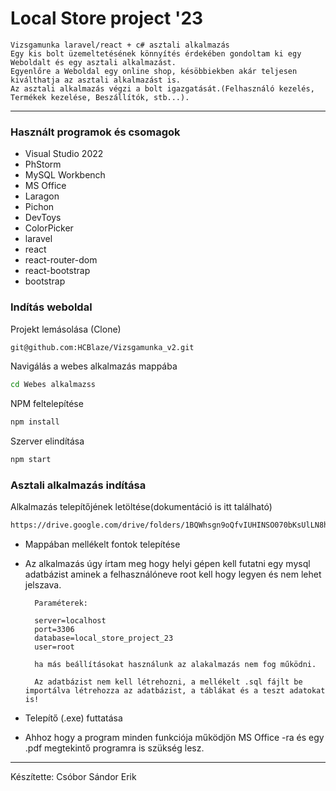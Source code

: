 # Local Store project '23
	Vizsgamunka laravel/react + c# asztali alkalmazás
	Egy kis bolt üzemeltetésének könnyítés érdekében gondoltam ki egy Weboldalt és egy asztali alkalmazást.
	Egyenlőre a Weboldal egy online shop, késöbbiekben akár teljesen kiválthatja az asztali alkalmazást is.
	Az asztali alkalmazás végzi a bolt igazgatását.(Felhasználó kezelés, Termékek kezelése, Beszállítók, stb...).
	
---
### Használt programok és csomagok

- Visual Studio 2022
- PhStorm
- MySQL Workbench
- MS Office
- Laragon
- Pichon
- DevToys
- ColorPicker
- laravel
- react
- react-router-dom
- react-bootstrap
- bootstrap

### Indítás weboldal

Projekt lemásolása (Clone)

```bash
git@github.com:HCBlaze/Vizsgamunka_v2.git

```
Navigálás a webes alkalmazás mappába

```bash
cd Webes alkalmazss

```

NPM feltelepítése 

```bash
npm install

```

Szerver elindítása

```bash
npm start

```	

### Asztali alkalmazás indítása

Alkalmazás telepítőjének letöltése(dokumentáció is itt található)

```bash
https://drive.google.com/drive/folders/1BQWhsgn9oQfvIUHINSO070bKsUlLN8hx?usp=sharing

```	
- Mappában mellékelt fontok telepítése

- Az alkalmazás úgy írtam meg hogy helyi gépen kell futatni egy mysql adatbázist aminek a felhasználóneve root kell hogy legyen és nem lehet jelszava.

		Paraméterek:

		server=localhost
		port=3306
		database=local_store_project_23
		user=root

		ha más beállításokat használunk az alakalmazás nem fog működni.

		Az adatbázist nem kell létrehozni, a mellékelt .sql fájlt be importálva létrehozza az adatbázist, a táblákat és a teszt adatokat is!


- Telepítő (.exe) futtatása
- Ahhoz hogy a program minden funkciója működjön MS Office -ra és egy .pdf megtekintő programra is szükség lesz.
---

Készítette:
Csóbor Sándor Erik
